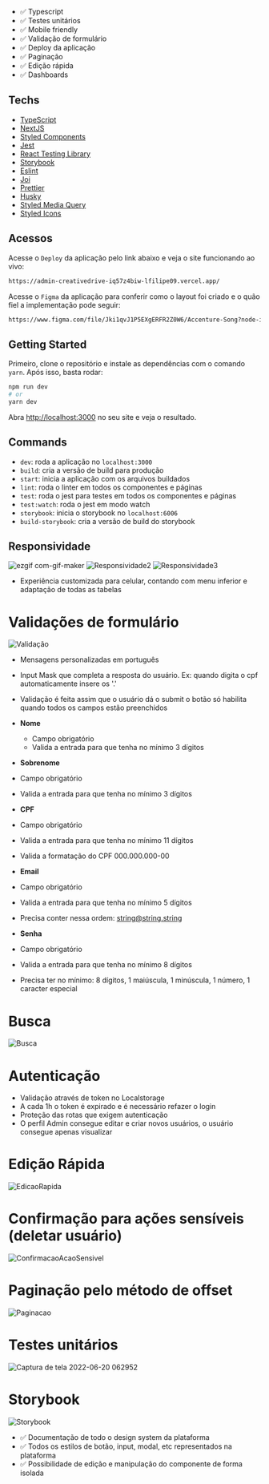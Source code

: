

- ✅ Typescript
- ✅ Testes unitários
- ✅ Mobile friendly
- ✅ Validação de formulário
- ✅ Deploy da aplicação
- ✅ Paginação
- ✅ Edição rápida
- ✅ Dashboards

## Techs

- [TypeScript](https://www.typescriptlang.org/)
- [NextJS](https://nextjs.org/)
- [Styled Components](https://styled-components.com/)
- [Jest](https://jestjs.io/)
- [React Testing Library](https://testing-library.com/docs/react-testing-library/intro)
- [Storybook](https://storybook.js.org/)
- [Eslint](https://eslint.org/)
- [Joi](https://joi.dev/api/?v=17.6.0)
- [Prettier](https://prettier.io/)
- [Husky](https://github.com/typicode/husky)
- [Styled Media Query](https://github.com/morajabi/styled-media-query)
- [Styled Icons](https://styled-icons.dev/)

## Acessos

Acesse o `Deploy` da aplicação pelo link abaixo e veja o site funcionando ao vivo:
```bash
https://admin-creativedrive-iq57z4biw-lfilipe09.vercel.app/
```

Acesse o `Figma` da aplicação para conferir como o layout foi criado e o quão fiel a implementação pode seguir:
```bash
https://www.figma.com/file/Jki1qvJ1P5EXgERFR2Z0W6/Accenture-Song?node-id=0%3A1
```


## Getting Started

Primeiro, clone o repositório e instale as dependências com o comando `yarn`. Após isso, basta rodar:

```bash
npm run dev
# or
yarn dev
```

Abra [http://localhost:3000](http://localhost:3000) no seu site e veja o resultado.

## Commands

- `dev`: roda a aplicação no `localhost:3000`
- `build`: cria a versão de build para produção
- `start`: inicia a aplicação com os arquivos buildados
- `lint`: roda o linter em todos os componentes e páginas
- `test`: roda o jest para testes em todos os componentes e páginas
- `test:watch`: roda o jest em modo watch
- `storybook`: inicia o storybook no `localhost:6006`
- `build-storybook`: cria a versão de build do storybook

## Responsividade

![ezgif com-gif-maker](https://user-images.githubusercontent.com/81202572/174573770-73d8cf0a-ce4e-4e0b-a806-2d0cc9aa0781.gif)
![Responsividade2](https://user-images.githubusercontent.com/81202572/174573817-6bec470d-3e19-44fb-9f17-c2483a4a707b.gif)
![Responsividade3](https://user-images.githubusercontent.com/81202572/174573826-80033620-79a2-4e4b-ad5a-60a0e2b2ef7a.gif)

- Experiência customizada para celular, contando com menu inferior e adaptação de todas as tabelas

# Validações de formulário

![Validação](https://user-images.githubusercontent.com/81202572/174574199-10ce65e4-3a61-490b-b8ca-f7927d333d5c.gif)

- Mensagens personalizadas em português
- Input Mask que completa a resposta do usuário. Ex: quando digita o cpf automaticamente insere os '.'
- Validação é feita assim que o usuário dá o submit o botão só habilita quando todos os campos estão preenchidos

- **Nome**
  - Campo obrigatório
  - Valida a entrada para que tenha no mínimo 3 dígitos
  
 - **Sobrenome**
  - Campo obrigatório
  - Valida a entrada para que tenha no mínimo 3 dígitos

 - **CPF**
  - Campo obrigatório
  - Valida a entrada para que tenha no mínimo 11 dígitos
  - Valida a formatação do CPF 000.000.000-00
 
  - **Email**
  - Campo obrigatório
  - Valida a entrada para que tenha no mínimo 5 dígitos
  - Precisa conter nessa ordem: string@string.string

  - **Senha**
  - Campo obrigatório
  - Valida a entrada para que tenha no mínimo 8 dígitos
  -  Precisa ter no mínimo: 8 dígitos, 1 maiúscula, 1 minúscula, 1 número, 1 caracter especial


# Busca
![Busca](https://user-images.githubusercontent.com/81202572/174575253-3f67d6cc-dced-4b66-afec-3997355b6b8b.gif)


# Autenticação
  - Validação através de token no Localstorage
  - A cada 1h o token é expirado e é necessário refazer o login
  - Proteção das rotas que exigem autenticação
  - O perfil Admin consegue editar e criar novos usuários, o usuário consegue apenas visualizar

# Edição Rápida

![EdicaoRapida](https://user-images.githubusercontent.com/81202572/174575749-2ea8ce8c-2245-4a10-86d4-03db857fcffe.gif)

# Confirmação para ações sensíveis (deletar usuário)
![ConfirmacaoAcaoSensivel](https://user-images.githubusercontent.com/81202572/174575829-249e6de6-96ea-4e40-a9e6-d2864fa5a8c8.gif)


# Paginação pelo método de offset
![Paginacao](https://user-images.githubusercontent.com/81202572/174575936-8fbb13ab-4478-48b2-98aa-8627071218bd.gif)


# Testes unitários
![Captura de tela 2022-06-20 062952](https://user-images.githubusercontent.com/81202572/174576051-94644069-62d5-46b1-8ba7-54cc912a9fca.png)

# Storybook
![Storybook](https://user-images.githubusercontent.com/81202572/174576639-f89c9322-6190-48e2-8f56-fb470546c774.gif)

- ✅ Documentação de todo o design system da plataforma 
- ✅ Todos os estilos de botão, input, modal, etc representados na plataforma
- ✅ Possibilidade de edição e manipulação do componente de forma isolada
